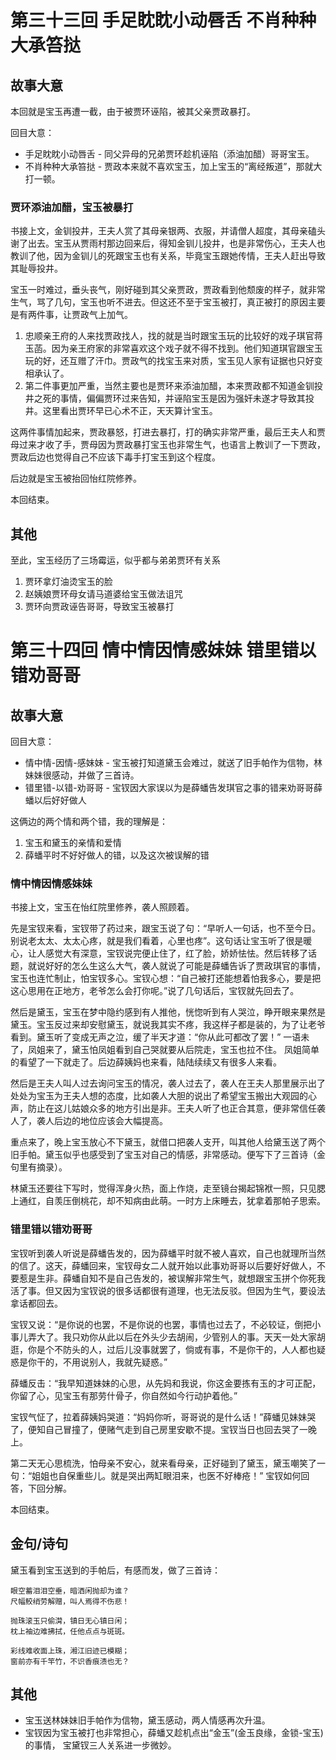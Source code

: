 # 第三十三回 手足眈眈小动唇舌 不肖种种大承笞挞

## 故事大意

本回就是宝玉再遭一截，由于被贾环诬陷，被其父亲贾政暴打。

回目大意：

* 手足眈眈小动唇舌 - 同父异母的兄弟贾环趁机诬陷（添油加醋）哥哥宝玉。
* 不肖种种大承笞挞 - 贾政本来就不喜欢宝玉，加上宝玉的“离经叛道”，那就大打一顿。

### 贾环添油加醋，宝玉被暴打

书接上文，金钏投井，王夫人赏了其母亲银两、衣服，并请僧人超度，其母亲磕头谢了出去。宝玉从贾雨村那边回来后，得知金钏儿投井，也是非常伤心，王夫人也教训了他，因为金钏儿的死跟宝玉也有关系，毕竟宝玉跟她传情，王夫人赶出导致其耻辱投井。

宝玉一时难过，垂头丧气，刚好碰到其父亲贾政，贾政看到他颓废的样子，就非常生气，骂了几句，宝玉也听不进去。但这还不至于宝玉被打，真正被打的原因主要是有两件事，让贾政气上加气。

1. 忠顺亲王府的人来找贾政找人，找的就是当时跟宝玉玩的比较好的戏子琪官蒋玉菡。因为亲王府家的非常喜欢这个戏子就不得不找到。他们知道琪官跟宝玉玩的好，还互赠了汗巾。贾政气的找宝玉来对质，宝玉见人家有证据也只好变相承认了。
2. 第二件事更加严重，当然主要也是贾环来添油加醋，本来贾政都不知道金钏投井之死的事情，偏偏贾环过来告知，并诬陷宝玉是因为强奸未遂才导致其投井。这里看出贾环早已心术不正，天天算计宝玉。

这两件事情加起来，贾政暴怒，打进去暴打，打的确实非常严重，最后王夫人和贾母过来才收了手，贾母因为贾政暴打宝玉也非常生气，也语言上教训了一下贾政，贾政后边也觉得自己不应该下毒手打宝玉到这个程度。

后边就是宝玉被抬回怡红院修养。

本回结束。

## 其他

至此，宝玉经历了三场霉运，似乎都与弟弟贾环有关系

1. 贾环拿灯油烫宝玉的脸
2. 赵姨娘贾环母女请马道婆给宝玉做法诅咒
3. 贾环向贾政诬告哥哥，导致宝玉被暴打

# 第三十四回 情中情因情感妹妹 错里错以错劝哥哥

## 故事大意

回目大意：

* 情中情-因情-感妹妹 - 宝玉被打知道黛玉会难过，就送了旧手帕作为信物，林妹妹很感动，并做了三首诗。
* 错里错-以错-劝哥哥 - 宝钗因大家误以为是薛蟠告发琪官之事的错来劝哥哥薛蟠以后好好做人

这俩边的两个情和两个错，我的理解是：

1. 宝玉和黛玉的亲情和爱情
2. 薛蟠平时不好好做人的错，以及这次被误解的错
  
### 情中情因情感妹妹

书接上文，宝玉在怡红院里修养，袭人照顾着。

先是宝钗来看，宝钗带了药过来，跟宝玉说了句：“早听人一句话，也不至今日。别说老太太、太太心疼，就是我们看着，心里也疼”。这句话让宝玉听了很是暖心，让人感觉大有深意，宝钗说完便止住了，红了脸，娇娇怯怯。然后转移了话题，就说好好的怎么生这么大气，袭人就说了可能是薛蟠告诉了贾政琪官的事情，宝玉也连忙制止，怕宝钗多心。宝钗心想：“自己被打还能想着怕我多心，要是把这心思用在正地方，老爷怎么会打你呢。”说了几句话后，宝钗就先回去了。

然后是黛玉，宝玉在梦中隐约感到有人推他，恍惚听到有人哭泣，睁开眼来果然是黛玉。宝玉反过来却安慰黛玉，就说我其实不疼，我这样子都是装的，为了让老爷看到。黛玉听了变成无声之泣，缓了半天才道：“你从此可都改了罢！” 一语未了，凤姐来了，黛玉怕凤姐看到自己哭就要从后院走，宝玉也拉不住。 凤姐简单的看望了一下就走了。后边薛姨妈也来看，陆陆续续又有很多人来看。

然后是王夫人叫人过去询问宝玉的情况，袭人过去了，袭人在王夫人那里展示出了处处为宝玉为王夫人想的态度，比如袭人大胆的说出了希望宝玉搬出大观园的心声，防止在这儿姑娘众多的地方引出是非。王夫人听了也正合其意，便非常信任袭人了，袭人后边的地位应该会大幅提高。

重点来了，晚上宝玉放心不下黛玉，就借口把袭人支开，叫其他人给黛玉送了两个旧手帕。黛玉似乎也感受到了宝玉对自己的情感，非常感动。便写下了三首诗（金句里有摘录）。

林黛玉还要往下写时，觉得浑身火热，面上作烧，走至镜台揭起锦袱一照，只见腮上通红，自羡压倒桃花，却不知病由此萌。一时方上床睡去，犹拿着那帕子思索。

### 错里错以错劝哥哥

宝钗听到袭人听说是薛蟠告发的，因为薛蟠平时就不被人喜欢，自己也就理所当然的信了。这天，薛蟠回来，宝钗母女二人就开始以此事劝哥哥以后要好好做人，不要惹是生非。薛蟠自知不是自己告发的，被误解非常生气，就想跟宝玉拼个你死我活了事。但又因为宝钗说的很多话都很有道理，也无法反驳。但因为生气，要设法拿话都回去。

宝钗又说：“是你说的也罢，不是你说的也罢，事情也过去了，不必较证，倒把小事儿弄大了。我只劝你从此以后在外头少去胡闹，少管别人的事。天天一处大家胡逛，你是个不防头的人，过后儿没事就罢了，倘或有事，不是你干的，人人都也疑惑是你干的，不用说别人，我就先疑惑。”

薛蟠反击：“我早知道妹妹的心思，从先妈和我说，你这金要拣有玉的才可正配，你留了心，见宝玉有那劳什骨子，你自然如今行动护着他。”

宝钗气怔了，拉着薛姨妈哭道：“妈妈你听，哥哥说的是什么话！”薛蟠见妹妹哭了，便知自己冒撞了，便赌气走到自己房里安歇不提。宝钗当日也回去哭了一晚上。

第二天无心思梳洗，怕母亲不安心，就来看母亲，正好碰到了黛玉，黛玉嘲笑了一句：“姐姐也自保重些儿。就是哭出两缸眼泪来，也医不好棒疮！” 宝钗如何回答，下回分解。

本回结束。

## 金句/诗句

黛玉看到宝玉送到的手帕后，有感而发，做了三首诗：

```shell
眼空蓄泪泪空垂，暗洒闲抛却为谁？
尺幅鲛绡劳解赠，叫人焉得不伤悲！

抛珠滚玉只偷潸，镇日无心镇日闲；
枕上袖边难拂拭，任他点点与斑斑。

彩线难收面上珠，湘江旧迹已模糊；
窗前亦有千竿竹，不识香痕渍也无？
```

## 其他

* 宝玉送林妹妹旧手帕作为信物，黛玉感动，两人情感再次升温。
* 宝钗因为宝玉被打也非常担心，薛蟠又趁机点出“金玉”(金玉良缘，金锁-宝玉)的事情， 宝黛钗三人关系进一步微妙。
